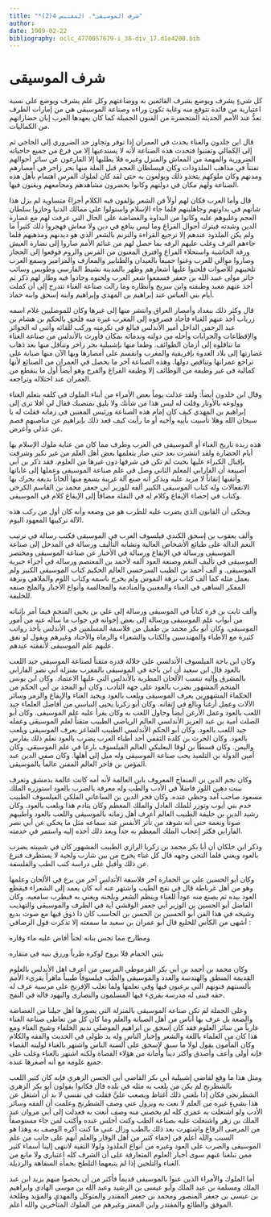 ```yaml
---
title: "*شرف الموسيقى*. المقتبس 4(2)"
author: 
date: 1909-02-22
bibliography: oclc_4770057679-i_38-div_17.d1e4200.bib
---
```




#  شرف الموسيقى 


 كل شيءٍ يشرف ويوضع بشرف القائمين به ووضاعتهم وكل علم يشرف ويوضع على نسبة اعتبارية من فائدة تتوقع منه وغاية تكون وراءه وصناعة الموسيقى هي من إمارات الظرف تعدُّ عند الأمم الحديثة المتحضرة من الفنون الجميلة كما كان يعهدها العرب إبان حضاراتهم من الكماليات. 

 قال ابن خلدون والغناء يحدث في العمران إذا توفر وتجاوز حد الضروري إلى الحاجي ثم إلى الكمالي وتفتنوا فتحدث هذه الصناعة لأنه لا يستدعيها إلا من فرغ من جميع حاجياته الضرورية والمهمة من المعاش والمنزل وغيره فلا يطلبها إلا الفارغون عن سائر أحوالهم تفتناً في مذاهب الملذوذات وكان فيسلطان العجم قبل الملة منها بحر زاخر في أمصارهم ومدنهم وكان ملوكهم يتخذو ذلك ويولعون به حتى لقد كان لملوك الفرس اهتمام بأهل هذه الصناعة ولهم مكان في دولتهم وكانوا يحضرون مشاهدهم ومجامعهم ويغنون فيها. 

 قال وأما العرب فكان لهم أولاً فن الشعر يؤلفون فيه الكلام أجزاءً متساوية لم يزل هذا شأنهم في بداوتهم وجاهليتهم فلما جاء الإسلام واستولوا على ممالك الدنيا وحازوا سلطان العجم وغلبوهم عليه وكانوا من البداوة والغضاضة على الحال التي عرفت لهم مع غضارة الدين وشدته فيترك أحوال الفراغ وما ليس بنافع في دين ولا معاش فهجروا ذلك كثيراً ما ولم يكن الملذوذ عندهم إلا ترجيع القراءة والترنم بالشعر الذي هو ديدنهم ومذهبهم فلما جاءهم الترف وغلب عليهم الرفه بما حصل لهم من غنائم الأمم صاروا إلى نضارة العيش ورقة الحاشية واستحلاء الفراغ وافترق المغنون من الفرس والروم فوقعوا إلى الحجاز وصاروا موالي للعرب وغنوا جميعاً بالعيدان والطنابير والمعازف والمزامير وسمع العرب تلحينهم للأصوات فلحنوا عليها أشعارهم وظهر بالمدينة نشيط الفارسي وطويس وسائب خاثر مولى عبيد الله بن جعفر فسمعوا شعر العرب ولحنوه وجادوا فيه وطار لهم ذكر ثم أخذ عنهم معبد وطبقته وابن سريج وأنظاره وما زالت صناعة الغناء تتدرج إلى أن كملت أيام بني العباس عند إبراهيم بن المهدي وإبراهيم وابنه إسحق وابنه حماد. 

 قال وكثر ذلك ببغداد وأمصار العراق وانتشر منها إلى غيرها وكان للموصليين   غلام اسمه زرياب أخذ عنهم الغناء فأجاد فصرفوه إلى المغرب غيرة منه فلحق بالحكم بن هشام بن عبد الرحمن الداخل أمير الأندلس فبالغ في تكرمته وركب للقائه وأثنى له الجوائز   والإقطاعات والجرايات وأحله من دولته وندمائه بمكان فأورث بالأندلس من صناعة الغناء ما تناقلوه إلى أزمان الطوائف. وطما منها بإشبيلية بجر زاخر وتناقل منها بعد ذهاب غضارتها إلى بلاد الغدوة بإفريقية والمغرب وانقسم على أمصارها وبها الآن منها صبابة على تراجع عمرانها وتناقص دولها. وهذه الصناعة آخر ما يحصل في العمران من الصنائع لأنها كمالية في غير وظيفة من الوظائف إلا وظيفة الفراغ والفرح وهو أيضاً أول ما ينقطع من العمران عند اختلاله وتراجعه. 

 وقال ابن خلدون أيضاً: ولقد عذلت يوماً بعض الأمراء من أبناء الملوك في كلفه بتعلم الغناء وولوعه بالأوتار وقلت له ليس هذا من شأنك ولا يليق بمنصبك فقال لي أفلا ترى إلى إبراهيم بن المهدي كيف كان إمام هذه الصناعة ورئيس المغنين في زمانه فقلت له يا سبحان الله وهلا تأسيت بأبيه وأخيه أو ما رأيت كيف قعد ذلك بإبراهيم عن مناصبهم فصم عن عذلي وأعرض. 

 هذه زبدة تاريخ الغناء أو الموسيقى في العرب وطرف مما كان من عناية ملوك الإسلام بها أيام الحضارة ولقد انتشرت بعد حتى صار يتعلمها بعض أهل العلم من غير نكير وشرفت بإقبال الكبراء عليها بحيث لم تكن في شرفها دون غيرها من العلوم. فقد ذكر بن أبي أصيبعة أن الفارابي المعلم الثاني وصل في علم صناعة الموسيقى وعملها إلى غاياتها وأتقنها إتقاناً لا مزيد عليه ويذكر أنه صنع آلة غريبة يسمع منها ألحاناً بديعة يحرك بها الانفعالات وله كتاب الموسيقى الكبير ألفه للوزير أبي جعفر محمد بن القاسم الكرخي وكتاب في إحصاء الإيقاع وكلام له في النقلة مضافاً إلى الإيقاع كلام في الموسيقى. 

 ويحكى أن القانون الذي يضرب عليه للطرب هو من وضعه وأنه كان أول من ركب هذه الآلة تركيبها المعهود اليوم. 

 وألف يعقوب بن إسحق الكندي فيلسوف العرب في الموسيقى فكتب رسالة في ترتيب النغم الدالة على طبائع الأشخاص العالية وتشابه التأليف ورسالة في المدخل إلى صناعة الموسيقى ورسالة في الإيقاع ورسالة في الأخبار عن صناعة الموسيقى ومختصر الموسيقى في تأليف النغم وصنعة العود ألفه لأحمد بن المعتصم ورسالة في أجزاء   جبرية الموسيقى. و  ألف  أحمد بن الطيب السرخسي العالم الحكيم كتاب الموسيقى الكبير ولم يعمل   مثله كما  ألف  كتاب نزهة النفوس ولم يخرج باسمه وكتاب اللوم والملاهي ونزهة المفكر الساهي في الغناء والمغنين والمنادمة والمجالسة وأنواع الأخبار والملح صنفه للخليفة. 

 وألف ثابت بن قرة كتاباً في الموسيقى ورسالة إلى علي بن يحيى المنجم فيما أمر بإثباته من أبواب علم الموسيقى ورسالة إلى بعض إخوانه في جواب ما سأله عنه من أمور الموسيقى. وكان أبو بكر محمد بن طفيل من فلاسفة المسلمين في الأندلس يأخذ رواتب كثيرة مع الأطباء والمهندسين والكتاب والشعراء والرماة والأجناد وغيرهم ويقول لو نفق عليهم علم الموسيقى لأنفقته عندهم. 

 وكان ابن باجة الفيلسوف الأندلسي على جلالة قدره متقناً لصناعة الموسيقى جيد اللعب بالعود قال ابن سعيد أن ابن باجة في الموسيقى بالمغرب بمنزلة أبي نصر الفارابي بالمشرق وإليه تنسب الألحان المطربة بالأندلس التي عليها الاعتماد. وكان ابن يونس المنجم المشهور يضرب بالعود على جهة التأدب. وكان أبو المجد بن أبي الحكم من الحكماء المشهورين يعرف الموسيقى ويلعب بالعود ويجيد الغناء والإيقاع والزمر وسائر الآلات وعمل أرغناً وبالغ في إتقانه. وكان أبو زكريا يحيى البياسي من أفاضل العلماء جيد اللعب بالعود وعمل الأرغن أيضاً وحاول اللعب به وكان يقرأ عليه علم الموسيقى. وكان أبو الصلت أمية بن عبد العزيز الأندلسي العالم الرياضي الطبيب متقناً لعلم الموسيقى وعمله جيد اللعب بالعود. وكان أبو الحكم الأندلسي الطبيب الشاعر يعرف الموسيقى ويلعب بالعود. وكان الحرث بن كلدة الثقفي  أحد  أطباء العرب يضرب بالعود تعلم ذلك بفارس واليمن. وكان قسطاً بن لوقا البعلبكي العالم الفيلسوف بارعاً في علم الموسيقى. وكان أمين الدولة بن التلميذ يحب صناعة الموسيقى وله ميل إلى أهلها. وكان صفي الدين عبد المؤمن بن فاخر العالم المفنن عالماً بالموسيقى. 

 وكان نجم الدين بن المنفاخ المعروف بابن العالمة لأنه أمه كانت عالمة بدمشق وتعرف ببنت دهين اللوز فاضلاً في الأدب والطب وله معرفة بالضرب بالعود استوزره الملك مسعود صاحب آمد وحظي عنده. وكان فخر الدين بن الساعاتي الفلكي الفيلسوف الطبيب خدم بني أيوب وتوزر للملك العادل والملك المعظم وكان ينادم هذا ويلعب بالعود. وكان رشيد الدين بن خليفة الطبيب العالم أعرف أهل   زمانه بالموسيقى واللعب بالعود وأطيبهم   صوتاً ونغمة حتى أنه شوهد من تأثر الأنفس عند سماعه مثل ما يحكى عن أبي نصر الفارابي فكثر إعجاب الملك المعظم به جداً وبعد ذلك أخذه إليه واستمر في خدمته. 

 وذكر ابن خلكان أن أبا بكر محمد بن زكريا الرازي الطبيب المشهور كان في شبيبته يضرب بالعود ويغني فلما التحى وجهه قال كل غناء يخرج من بين شارب ولحية لا يستظرف فنزع عن ذلك وأقبل على دراسة كتب الطب والفلسفة. 

 وكان أبو الحسين علي بن الحمارة آخر فلاسفة الأندلس آخر من برع في الألحان وعلمها وهو من أهل غرناطة قال في نفح الطيب واشتهر عنه أنه كان يعمد إلى الشعراء فيقطع العود بيده ثم يصنع منه عوداً للغناء وينظم الشعر ويلحنه ويغني به فيطرب سامعيه. وكان الفاضل أبو الحسين بن الوزير أبي جعفر الوقشي آية في الظرف والموسيقى والتهذيب وشيخه في هذا الفن أبو الحسين بن الحسن بن الحاسب كان ذا ذوق فيها مع صوت بديع أشهى من الكأس للخليع قال أبو عمران بن سعيد ما سمعته إلا تذكرت قول  الرصافي  : 

 ومطارح مما تجس بنانه   لحناً أفاض عليه ماء وقاره  

 يثني الحمام فلا يروح لوكره   طرباً ورزق بنيه في منقاره  

 وكان محمد بن أحمد بن أبي بكر القرموطي المرسي من أعرف اهل الأندلس بالعلوم القديمة المنطق والهندسة والعدد والموسيقى والطب فيلسوفاً طبيباً ماهراً يقريء الأمم بألسنتهم فنونهم التي يرغبون فيها وفي تعلمها ولما تغلب الإفرنج على مرسية عرف له حقه فبنى له مدرسة يقريء فيها المسلمون والنصارى واليهود قاله في النفح. 

 وعلى الجملة لم تكن صناعة الموسيقى بالمنزلة التي يصورها أهل جيلنا من الغضاضة والضعة بل عرف بها أناس من أهل الصيانة والعلم وما كان كل من تعاطى صناعة الغناء عارياً من سائر العلوم فقد كان إسحق بن ابراهيم الموصلي نديم الخلفاء وشيخ الغناء ومع هذا كان من العلماء باللغة والشعر وإخبار الناس وله يد طولى في الحديث والفقه والكلام وكان المأمون يقول لولا ما سبق لإسحق على ألسنة الناس واشتهر بالغناء لوليته القضاء فإنه أولى وأعف وأصدق وأكثر ديناً وأمانة من هؤلاء القضاة ولكنه اشتهر بالغناء وغلب على جميع علومه مع أنه أصغرها عنده. 

 ومثل هذا ما وقع لقاضي إشبيلية أبي بكر القاضي أبي الحسن الزهري فإنه   كان كثير   اللعب بالشطرنج لم يكن من يلعب به مثله في بلده قال فكانوا يقولون أبو بكر الزهري الشطرنجي فكان إذا بلغني ذلك أغتاظ ويصعب عليَّ فقلت في نفسي لا بد أن أشتغل عن هذا بشيءٍ غيره من العلم لا نعت به ويزول عني وصف الشطرنج وعلمت أن الفقه وسائر الأدب ولو اشتغلت به عمري كله لم يخصني منه وصف أنعت به فعدلت إلى أبي مروان عبد الملك بن زهر واشتغلت عليه بصناعة الطب وكنت أجلس عنده وأكتب لمن جاء مستوصفاً من المرضى الرقاع واشتهرت بعد ذلك بالطب وزال عني ما كنت أكره الوصف به وهذا هو السبب والله أعلم في إخفاء كثير من أهل الوقار والعلم أنهم على جانب من علم الموسيقى والضرب على العود وغيره من أنواع الملذوذ ولولا التقية لانتهى إلينا أسماء كثير ممن تبلغنا عنهم سوى أخبار العلوم المتعارفة على أن الشرف كله اعتباري ولا مانع من الغناء والتلحين إذا لم يتبعهما التلطخ بحمأة السفاهة والرذيلة. 

 أما الملوك والأمراء الذين عنوا بالموسيقى قديماً فأكثر من أن يحصوا منهم يزيد ابن عبد الملك ومسلمة بن عبد الملك وأبو عيسى بن الرشيد وعبد الله بن موسى الهادي وابراهيم بن عيسى بن جعفر المنصور ومحمد بن جعفر المقتدر والمتوكل والمهدي والمؤيد وطلحة الموفق والطائع والمقتدر وابن المعتز وغيرهم من الملوك المتأخرين والله أعلم. 
